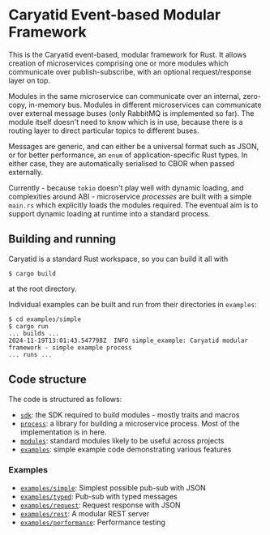 # Caryatid Event-based Modular Framework

This is the Caryatid event-based, modular framework for Rust.  It allows creation of microservices
comprising one or more modules which communicate over publish-subscribe, with an optional
request/response layer on top.

Modules in the same microservice can communicate over an internal, zero-copy, in-memory bus.
Modules in different microservices can communicate over external message buses (only
RabbitMQ is implemented so far).  The module itself doesn't need to know which is in use, because
there is a routing layer to direct particular topics to different buses.

Messages are generic, and can either be a universal format such as JSON, or for better performance,
an `enum` of application-specific Rust types.  In either case, they are automatically serialised
to CBOR when passed externally.

Currently - because `tokio` doesn't play well with dynamic loading, and complexities around ABI -
microservice *processes* are built with a simple `main.rs` which explicitly loads the modules
required.  The eventual aim is to support dynamic loading at runtime into a standard process.

## Building and running

Caryatid is a standard Rust workspace, so you can build it all with

```
$ cargo build
```

at the root directory.

Individual examples can be built and run from their directories in `examples`:

```
$ cd examples/simple
$ cargo run
... builds ...
2024-11-19T13:01:43.547798Z  INFO simple_example: Caryatid modular framework - simple example process
... runs ...
```

## Code structure

The code is structured as follows:

* [`sdk`](./sdk): the SDK required to build modules - mostly traits and macros
* [`process`](./process): a library for building a microservice process.  Most of the implementation is in here.
* [`modules`](./modules): standard modules likely to be useful across projects
* [`examples`](./examples): simple example code demonstrating various features

### Examples

* [`examples/simple`](./examples/simple): Simplest possible pub-sub with JSON
* [`examples/typed`](./examples/typed): Pub-sub with typed messages
* [`examples/request`](./examples/request): Request response with JSON
* [`examples/rest`](./examples/rest): A modular REST server
* [`examples/performance`](./examples/performance): Performance testing
